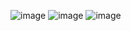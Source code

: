 ![image](https://user-images.githubusercontent.com/100159653/206491914-6e43f80c-db67-48dc-a73a-5aec0761b975.png)
![image](https://user-images.githubusercontent.com/100159653/206492923-ac75847f-ea9b-494f-a7b2-9bff38edd6d0.png)
![image](https://user-images.githubusercontent.com/100159653/206492570-264f91ad-729c-413d-af3b-2dfe9810a4a5.png)

